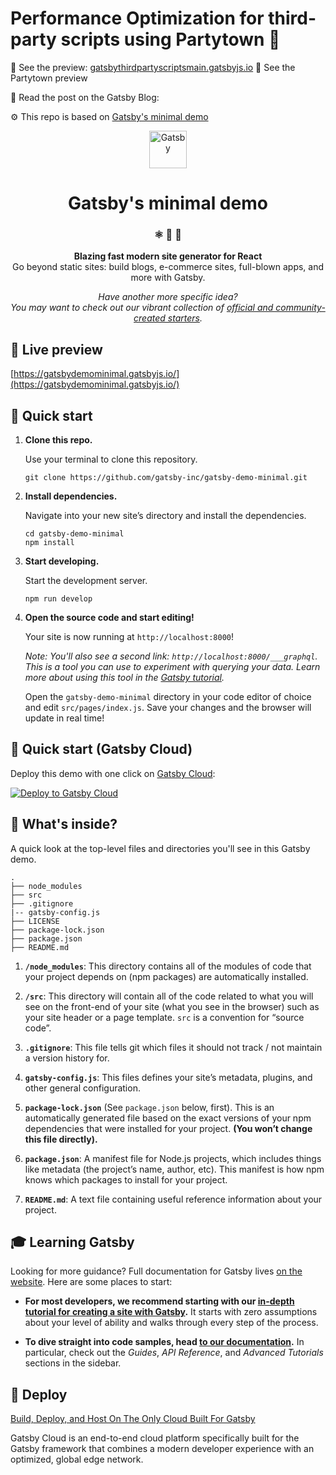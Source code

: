 # Performance Optimization for third-party scripts using Partytown 🎉

👀 See the preview: [gatsbythirdpartyscriptsmain.gatsbyjs.io](gatsbythirdpartyscriptsmain.gatsbyjs.io)
🎉 See the Partytown preview []()

📝 Read the post on the Gatsby Blog: []()

⚙️ This repo is based on [Gatsby's minimal demo](https://github.com/gatsby-inc/gatsby-demo-minimal)

<p align="center">
  <a href="https://www.gatsbyjs.com">
    <img alt="Gatsby" src="https://www.gatsbyjs.com/Gatsby-Monogram.svg" width="60" />
  </a>
</p>
<h1 align="center">
  Gatsby's minimal demo
</h1>

<h3 align="center">
  ⚛️ 📄 🚀
</h3>

<p align="center">
  <strong>Blazing fast modern site generator for React</strong><br>
  Go beyond static sites: build blogs, e-commerce sites, full-blown apps, and more with Gatsby.
</p>

<p align="center">
  <i>Have another more specific idea?<br />You may want to check out our vibrant collection of <a href='https://www.gatsbyjs.com/docs/gatsby-starters/'>official and community-created starters</a>.</i>
</p>

## 👀 Live preview

[https://gatsbydemominimal.gatsbyjs.io/](https://gatsbydemominimal.gatsbyjs.io/)

## 🚀 Quick start

1.  **Clone this repo.**

    Use your terminal to clone this repository.

    ```shell
    git clone https://github.com/gatsby-inc/gatsby-demo-minimal.git
    ```

2.  **Install dependencies.**

    Navigate into your new site’s directory and install the dependencies.

    ```shell
    cd gatsby-demo-minimal
    npm install
    ```

3.  **Start developing.**

    Start the development server.

    ```shell
    npm run develop
    ```

4.  **Open the source code and start editing!**

    Your site is now running at `http://localhost:8000`!

    _Note: You'll also see a second link: _`http://localhost:8000/___graphql`_. This is a tool you can use to experiment with querying your data. Learn more about using this tool in the [Gatsby tutorial](https://www.gatsbyjs.com/tutorial/part-five/#introducing-graphiql)._

    Open the `gatsby-demo-minimal` directory in your code editor of choice and edit `src/pages/index.js`. Save your changes and the browser will update in real time!

## 🚀 Quick start (Gatsby Cloud)

Deploy this demo with one click on [Gatsby Cloud](https://www.gatsbyjs.com/cloud/):

[<img src="https://www.gatsbyjs.com/deploynow.svg" alt="Deploy to Gatsby Cloud">](https://www.gatsbyjs.com/dashboard/deploynow?url=https://github.com/gatsby-inc/gatsby-demo-minimal/)

## 🧐 What's inside?

A quick look at the top-level files and directories you'll see in this Gatsby demo.

    .
    ├── node_modules
    ├── src
    ├── .gitignore
    |-- gatsby-config.js
    ├── LICENSE
    ├── package-lock.json
    ├── package.json
    ├── README.md

1.  **`/node_modules`**: This directory contains all of the modules of code that your project depends on (npm packages) are automatically installed.

2.  **`/src`**: This directory will contain all of the code related to what you will see on the front-end of your site (what you see in the browser) such as your site header or a page template. `src` is a convention for “source code”.

3.  **`.gitignore`**: This file tells git which files it should not track / not maintain a version history for.

4.  **`gatsby-config.js`**: This files defines your site’s metadata, plugins, and other general configuration.

5.  **`package-lock.json`** (See `package.json` below, first). This is an automatically generated file based on the exact versions of your npm dependencies that were installed for your project. **(You won’t change this file directly).**

6.  **`package.json`**: A manifest file for Node.js projects, which includes things like metadata (the project’s name, author, etc). This manifest is how npm knows which packages to install for your project.

7.  **`README.md`**: A text file containing useful reference information about your project.

## 🎓 Learning Gatsby

Looking for more guidance? Full documentation for Gatsby lives [on the website](https://www.gatsbyjs.com/). Here are some places to start:

- **For most developers, we recommend starting with our [in-depth tutorial for creating a site with Gatsby](https://www.gatsbyjs.com/tutorial/).** It starts with zero assumptions about your level of ability and walks through every step of the process.

- **To dive straight into code samples, head [to our documentation](https://www.gatsbyjs.com/docs/).** In particular, check out the _Guides_, _API Reference_, and _Advanced Tutorials_ sections in the sidebar.

## 💫 Deploy

[Build, Deploy, and Host On The Only Cloud Built For Gatsby](https://www.gatsbyjs.com/products/cloud/)

Gatsby Cloud is an end-to-end cloud platform specifically built for the Gatsby framework that combines a modern developer experience with an optimized, global edge network.
